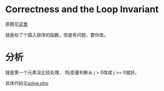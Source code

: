 # Correctness and the Loop Invariant
原题见[这里](https://www.hackerrank.com/challenges/correctness-invariant/problem)

就是给了个插入排序的函数，但是有问题，要你改。

# 分析
就是第一个元素没比较处理， 将j变量判断从 j > 0改成 j >= 0就好。

具体代码见[solve.php](./solve.php)
